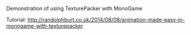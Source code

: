 Demonstration of using TexturePacker with MonoGame

Tutorial: http://randolphburt.co.uk/2014/08/08/animation-made-easy-in-monogame-with-texturepacker